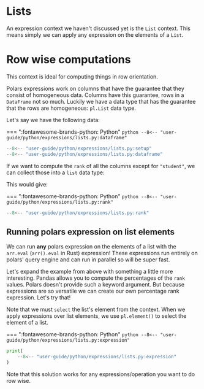 # Lists

An expression context we haven't discussed yet is the `List` context. This means simply we can apply any expression on the elements of a `List`.

# Row wise computations

This context is ideal for computing things in row orientation.

Polars expressions work on columns that have the guarantee that they consist of homogeneous data.
Columns have this guarantee, rows in a `DataFrame` not so much.
Luckily we have a data type that has the guarantee that the rows are homogeneous: `pl.List` data type.

Let's say we have the following data:

=== ":fontawesome-brands-python: Python"
    ``` python
    --8<-- "user-guide/python/expressions/lists.py:dataframe"
    ```

```python exec="on" result="text" session="user-guide/lists"
--8<-- "user-guide/python/expressions/lists.py:setup"
--8<-- "user-guide/python/expressions/lists.py:dataframe"
```


If we want to compute the `rank` of all the columns except for `"student"`, we can collect those into a `list` data type:

This would give:

=== ":fontawesome-brands-python: Python"
    ``` python
    --8<-- "user-guide/python/expressions/lists.py:rank"
    ```

```python exec="on" result="text" session="user-guide/lists"
--8<-- "user-guide/python/expressions/lists.py:rank"
```

## Running polars expression on list elements

We can run **any** polars expression on the elements of a list with the `arr.eval` (`arr().eval` in Rust) expression! These expressions run entirely on polars' query engine and can run in parallel so will be super fast.

Let's expand the example from above with something a little more interesting. Pandas allows you to compute the percentages of the `rank` values. Polars doesn't provide such a keyword argument. But because expressions are so versatile we can create our own percentage rank expression. Let's try that!

Note that we must `select` the list's element from the context. When we apply expressions over list elements, we use `pl.element()` to select the element of a list.

=== ":fontawesome-brands-python: Python"
    ``` python
    --8<-- "user-guide/python/expressions/lists.py:expression"
    ```

```python exec="on" result="text" session="user-guide/lists"
print(
    --8<-- "user-guide/python/expressions/lists.py:expression"
)
```

Note that this solution works for any expressions/operation you want to do row wise.